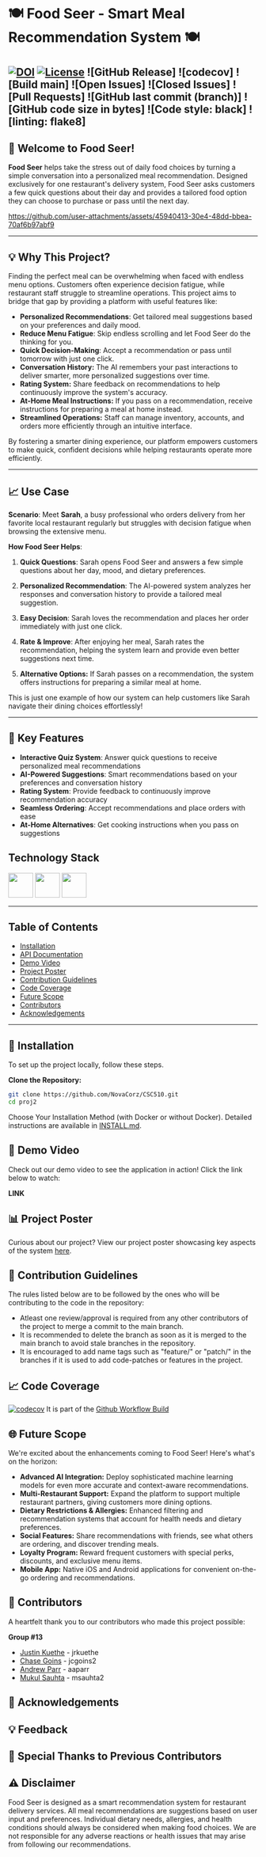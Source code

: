 # 🍽️ Food Seer - Smart Meal Recommendation System 🍽️


[![DOI](https://zenodo.org/badge/17460388.svg)](https://doi.org/10.5281/zenodo.17460388)
[![License](https://img.shields.io/github/license/SEFall24-Team61/campus-job-review-system)](https://github.com/NovaCorz/CSC510/BLOB/MAIN/proj2/LICENSE)
![GitHub Release]
![codecov]
![Build main]
![Open Issues]
![Closed Issues]
![Pull Requests]
![GitHub last commit (branch)]
![GitHub code size in bytes]
![Code style: black]
![linting: flake8]
---

## 🎉 Welcome to Food Seer!

**Food Seer** helps take the stress out of daily food choices by turning a simple conversation into a personalized meal recommendation. Designed exclusively for one restaurant's delivery system, Food Seer asks customers a few quick questions about their day and provides a tailored food option they can choose to purchase or pass until the next day.


https://github.com/user-attachments/assets/45940413-30e4-48dd-bbea-70af6b97abf9



---

## 💡 Why This Project?

Finding the perfect meal can be overwhelming when faced with endless menu options. Customers often experience decision fatigue, while restaurant staff struggle to streamline operations. This project aims to bridge that gap by providing a platform with useful features like:

- **Personalized Recommendations**: Get tailored meal suggestions based on your preferences and daily mood.
- **Reduce Menu Fatigue**: Skip endless scrolling and let Food Seer do the thinking for you.
- **Quick Decision-Making**: Accept a recommendation or pass until tomorrow with just one click.
- **Conversation History:** The AI remembers your past interactions to deliver smarter, more personalized suggestions over time.
- **Rating System:** Share feedback on recommendations to help continuously improve the system's accuracy.
- **At-Home Meal Instructions:** If you pass on a recommendation, receive instructions for preparing a meal at home instead.
- **Streamlined Operations:** Staff can manage inventory, accounts, and orders more efficiently through an intuitive interface.


By fostering a smarter dining experience, our platform empowers customers to make quick, confident decisions while helping restaurants operate more efficiently.

---

## 📈 Use Case

**Scenario**: Meet **Sarah**, a busy professional who orders delivery from her favorite local restaurant regularly but struggles with decision fatigue when browsing the extensive menu.

**How Food Seer Helps**:

1. **Quick Questions**: Sarah opens Food Seer and answers a few simple questions about her day, mood, and dietary preferences.

2. **Personalized Recommendation**: The AI-powered system analyzes her responses and conversation history to provide a tailored meal suggestion.

3. **Easy Decision**: Sarah loves the recommendation and places her order immediately with just one click.

4. **Rate & Improve**: After enjoying her meal, Sarah rates the recommendation, helping the system learn and provide even better suggestions next time.

5. **Alternative Options:** If Sarah passes on a recommendation, the system offers instructions for preparing a similar meal at home.

This is just one example of how our system can help customers like Sarah navigate their dining choices effortlessly!

---

## 🚀 Key Features

- **Interactive Quiz System**: Answer quick questions to receive personalized meal recommendations
- **AI-Powered Suggestions**: Smart recommendations based on your preferences and conversation history
- **Rating System**: Provide feedback to continuously improve recommendation accuracy
- **Seamless Ordering**: Accept recommendations and place orders with ease
- **At-Home Alternatives**: Get cooking instructions when you pass on suggestions

## Technology Stack

<code><a href="https://www.javascript.com/" target="_blank"><img height="50" src="https://cdn.freelogovectors.net/wp-content/uploads/2020/11/javascript_logo-768x873.png"></a></code>
<code><a href="https://developer.mozilla.org/en-US/docs/Glossary/HTML5" target="_blank"><img height="50" src="https://cdn.pixabay.com/photo/2017/08/05/11/16/logo-2582748_1280.png"></a></code>
<code><a href="https://www.java.com/" target="_blank"><img height="50" src="https://www.vectorlogo.zone/logos/java/java-icon.svg"></a></code>


---

## Table of Contents

- [Installation](#-installation)
- [API Documentation](#-api-documentation)
- [Demo Video](#-demo-video)
- [Project Poster](#-project-poster)
- [Contribution Guidelines](#-contribution-guidelines)
- [Code Coverage](#-code-coverage)
- [Future Scope](#-future-scope)
- [Contributors](#-contributors)
- [Acknowledgements](#-acknowledgements)

---

## 🔧 Installation
To set up the project locally, follow these steps.

**Clone the Repository:**
```bash
git clone https://github.com/NovaCorz/CSC510.git
cd proj2
```
Choose Your Installation Method (with Docker or without Docker). Detailed instructions are available in [INSTALL.md](INSTALL.md).


## 🎥 Demo Video
Check out our demo video to see the application in action! Click the link below to watch:

**LINK**

## 📊 Project Poster
Curious about our project? View our project poster showcasing key aspects of the system [here](https://github.com/NovaCorz/CSC510/blob/dev/proj1/Project%201e1.pdf).


## 🤝 Contribution Guidelines
The rules listed below are to be followed by the ones who will be contributing to the code in the repository:
  
  - Atleast one review/approval is required from any other contributors of the project to merge a commit to the main branch.
  - It is recommended to delete the branch as soon as it is merged to the main branch to avoid stale branches in the repository.
  - It is encouraged to add name tags such as "feature/" or "patch/" in the branches if it is used to add code-patches or features in the project.


## 📈 Code Coverage
[![codecov]()]() It is part of the [Github Workflow Build]()

## 🌐 Future Scope
We're excited about the enhancements coming to Food Seer! Here's what's on the horizon:
- **Advanced AI Integration:** Deploy sophisticated machine learning models for even more accurate and context-aware recommendations.
- **Multi-Restaurant Support:** Expand the platform to support multiple restaurant partners, giving customers more dining options.
- **Dietary Restrictions & Allergies:** Enhanced filtering and recommendation systems that account for health needs and dietary preferences.
- **Social Features:** Share recommendations with friends, see what others are ordering, and discover trending meals.
- **Loyalty Program:** Reward frequent customers with special perks, discounts, and exclusive menu items.
- **Mobile App:** Native iOS and Android applications for convenient on-the-go ordering and recommendations.


## 🙌 Contributors
A heartfelt thank you to our contributors who made this project possible:

**Group #13**

- [Justin Kuethe](https://github.com/jrkuethe) - jrkuethe
- [Chase Goins](https://github.com/jcgoins2) - jcgoins2
- [Andrew Parr](https://github.com/aaparr) - aaparr
- [Mukul Sauhta](https://github.com/msauhta2) - msauhta2


## 🙏 Acknowledgements


## 💡 Feedback


## 🙏 Special Thanks to Previous Contributors


## ⚠️ Disclaimer
Food Seer is designed as a smart recommendation system for restaurant delivery services. All meal recommendations are suggestions based on user input and preferences. Individual dietary needs, allergies, and health conditions should always be considered when making food choices. We are not responsible for any adverse reactions or health issues that may arise from following our recommendations.